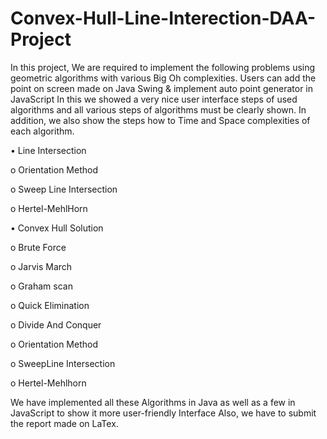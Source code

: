 # Convex-Hull-Line-Interection-DAA-Project

In this project, We are required to implement the following problems using geometric algorithms
with various Big Oh complexities. Users can add the point on screen made on Java Swing & implement auto point generator in JavaScript In this we showed a very nice user interface
steps of used algorithms and all various steps of algorithms must be clearly shown. In addition,
we also show the steps how to Time and Space complexities of each algorithm.

• Line Intersection

o Orientation Method 

o Sweep Line Intersection

o Hertel-MehlHorn

• Convex Hull Solution 

o Brute Force

o Jarvis March

o Graham scan


o Quick Elimination

o Divide And Conquer

o Orientation Method 

o SweepLine Intersection

o Hertel-Mehlhorn

We have implemented all these Algorithms in Java as well as a few in JavaScript to show it more user-friendly Interface
Also, we have to submit the report made on LaTex.


